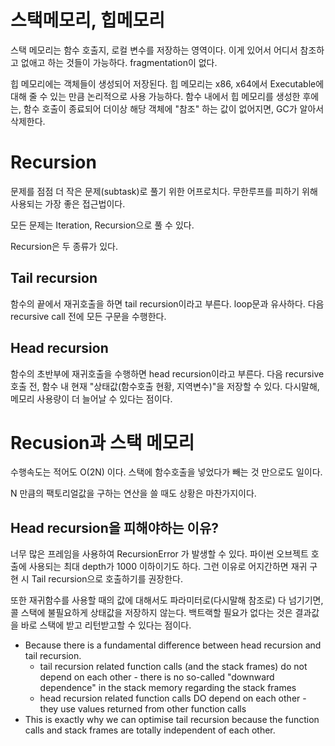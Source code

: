 # 스택메모리, 힙메모리

스택 메모리는 함수 호출지, 로컬 변수를 저장하는 영역이다. 이게 있어서 어디서 참조하고 없애고 하는 것들이 가능하다. fragmentation이 없다.

힙 메모리에는 객체들이 생성되어 저장된다. 힙 메모리는 x86, x64에서 Executable에 대해 줄 수 있는 만큼 논리적으로 사용 가능하다. 함수 내에서 힙 메모리를 생성한 후에는, 함수 호출이 종료되어 더이상 해당 객체에 "참조" 하는 값이 없어지면, GC가 알아서 삭제한다.

# Recursion

문제를 점점 더 작은 문제(subtask)로 풀기 위한 어프로치다. 무한루프를 피하기 위해 사용되는 가장 좋은 접근법이다.

모든 문제는 Iteration, Recursion으로 풀 수 있다.

Recursion은 두 종류가 있다.

## Tail recursion

함수의 끝에서 재귀호출을 하면 tail recursion이라고 부른다. loop문과 유사하다. 다음 recursive call 전에 모든 구문을 수행한다.

## Head recursion

함수의 초반부에 재귀호출을 수행하면 head recursion이라고 부른다. 다음 recursive 호출 전, 함수 내 현재 "상태값(함수호출 현황, 지역변수)"을 저장할 수 있다. 다시말해, 메모리 사용량이 더 늘어날 수 있다는 점이다.

# Recusion과 스택 메모리

수행속도는 적어도 O(2N) 이다. 스택에 함수호출을 넣었다가 빼는 것 만으로도 일이다.

N 만큼의 팩토리얼값을 구하는 연산을 쓸 때도 상황은 마찬가지이다.

## Head recursion을 피해야하는 이유?

너무 많은 프레임을 사용하여 RecursionError 가 발생할 수 있다. 파이썬 오브젝트 호출에 사용되는 최대 depth가 1000 이하이기도 하다. 그런 이유로 어지간하면 재귀 구현 시 Tail recursion으로 호출하기를 권장한다.

또한 재귀함수를 사용할 때의 값에 대해서도 파라미터로(다시말해 참조로) 다 넘기기면, 콜 스택에 불필요하게 상태값을 저장하지 않는다. 백트랙할 필요가 없다는 것은 결과값을 바로 스택에 받고 리턴받고할 수 있다는 점이다.

- Because there is a fundamental difference between head recursion and tail recursion.
  - tail recursion related function calls (and the stack frames) do not depend on each other - there is no so-called "downward dependence" in the stack memory regarding the stack frames
  - head recursion related function calls DO depend on each other - they use values returned from other function calls
- This is exactly why we can optimise tail recursion because the function calls and stack frames are totally independent of each other.

